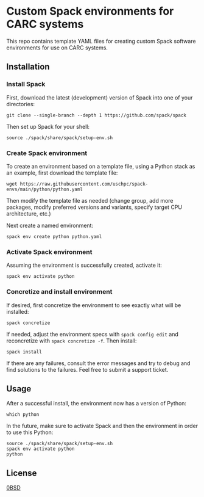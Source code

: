 # Custom Spack environments for CARC systems

This repo contains template YAML files for creating custom Spack software environments for use on CARC systems.

## Installation

### Install Spack

First, download the latest (development) version of Spack into one of your directories:

```
git clone --single-branch --depth 1 https://github.com/spack/spack
```

Then set up Spack for your shell:

```
source ./spack/share/spack/setup-env.sh
```

### Create Spack environment

To create an environment based on a template file, using a Python stack as an example, first download the template file:

```
wget https://raw.githubusercontent.com/uschpc/spack-envs/main/python/python.yaml
```

Then modify the template file as needed (change group, add more packages, modify preferred versions and variants, specify target CPU architecture, etc.)

Next create a named environment:

```
spack env create python python.yaml
```

### Activate Spack environment

Assuming the environment is successfully created, activate it:

```
spack env activate python
```

### Concretize and install environment

If desired, first concretize the environment to see exactly what will be installed:

```
spack concretize
```

If needed, adjust the environment specs with `spack config edit` and reconcretize with `spack concretize -f`. Then install:

```
spack install
```

If there are any failures, consult the error messages and try to debug and find solutions to the failures. Feel free to submit a support ticket.

## Usage

After a successful install, the environment now has a version of Python:

```
which python
```

In the future, make sure to activate Spack and then the environment in order to use this Python:

```
source ./spack/share/spack/setup-env.sh
spack env activate python
python
```

## License

[0BSD](LICENSE)
